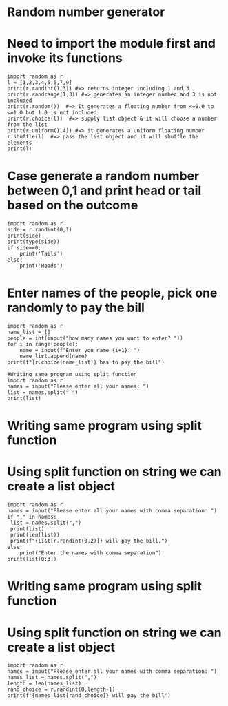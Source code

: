 # Random number generator
# Need to import the module first and invoke its functions
```
import random as r
l = [1,2,3,4,5,6,7,9]
print(r.randint(1,3)) #=> returns integer including 1 and 3
print(r.randrange(1,3)) #=> generates an integer number and 3 is not included
print(r.random())  #=> It generates a floating number from <=0.0 to <=1.0 but 1.0 is not included
print(r.choice(l))  #=> supply list object & it will choose a number from the list
print(r.uniform(1,4)) #=> it generates a uniform floating number
r.shuffle(l)  #=> pass the list object and it will shuffle the elements
print(l)
```

# Case generate a random number between 0,1 and print head or tail based on the outcome
```
import random as r
side = r.randint(0,1)
print(side)
print(type(side))
if side==0:
    print('Tails')
else:
    print('Heads')
```

# Enter names of the people, pick one randomly to pay the bill
```
import random as r
name_list = []
people = int(input("how many names you want to enter? "))
for i in range(people):
    name = input(f"Enter you name {i+1}: ")
    name_list.append(name)
print(f"{r.choice(name_list)} has to pay the bill")

#Writing same program using split function
import random as r
names = input("Please enter all your names: ")
list = names.split(" ")
print(list)
```

# Writing same program using split function
# Using split function on string we can create a list object
```
import random as r
names = input("Please enter all your names with comma separation: ")
if "," in names:
 list = names.split(",")
 print(list)
 print(len(list))
 print(f"{list[r.randint(0,2)]} will pay the bill.")
else:
    print("Enter the names with comma separation")
print(list[0:3])
```
# Writing same program using split function
# Using split function on string we can create a list object
```
import random as r
names = input("Please enter all your names with comma separation: ")
names_list = names.split(",")
length = len(names_list)
rand_choice = r.randint(0,length-1)
print(f"{names_list[rand_choice]} will pay the bill")
```
